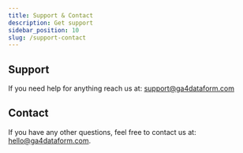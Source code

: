 ```yaml
---
title: Support & Contact
description: Get support
sidebar_position: 10
slug: /support-contact
---
```


## Support

If you need help for anything reach us at:
support@ga4dataform.com


## Contact
If you have any other questions, feel free to contact us at: 
hello@ga4dataform.com.